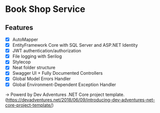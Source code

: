 # Book Shop Service

## Features

- [x] AutoMapper
- [x] EntityFramework Core with SQL Server and ASP.NET Identity
- [x] JWT authentication/authorization
- [x] File logging with Serilog
- [x] Stylecop
- [x] Neat folder structure
- [x] Swagger UI + Fully Documented Controllers
- [x] Global Model Errors Handler
- [x] Global Environment-Dependent Exception Handler

-> Powerd by Dev Adventures .NET Core project template. (https://devadventures.net/2018/06/09/introducing-dev-adventures-net-core-project-template/)
